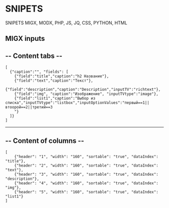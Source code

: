 # SNIPETS
SNIPETS MIGX, MODX, PHP, JS, JQ, CSS, PYTHON, HTML

MIGX inputs
------------------
-- Content tabs --
------------------
    [
      {"caption":"", "fields": [
        {"field":"title","caption":"h2 Название"},
        {"field":"text","caption":"Текст"},
        {"field":"description","caption":"Description","inputTV":"richtext"},
        {"field":"img", "caption":"Изображение", "inputTVtype":"image"},
        {"field":"list1","caption":"Выбор из списка","inputTVtype":"listbox","inputOptionValues":"первый==1||втоорой==2||третий==3
        "}
      ]}
    ]
------------------------
-- Content of columns --
------------------------
    [
        {"header": "1", "width": "160", "sortable": "true", "dataIndex": "title"},
        {"header": "2", "width": "160", "sortable": "true", "dataIndex": "text"},
        {"header": "3", "width": "160", "sortable": "true", "dataIndex": "description"},
        {"header": "4", "width": "160", "sortable": "true", "dataIndex": "img"},
        {"header": "5", "width": "160", "sortable": "true", "dataIndex": "list1"}
    ]
